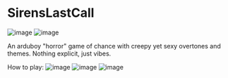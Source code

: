 # SirensLastCall

![image](https://github.com/user-attachments/assets/09c39b4f-ffca-4f7e-80ef-c729d80334a8)
![image](https://github.com/user-attachments/assets/44272f5a-f378-4b48-b855-5f2891c5c0c6)


An arduboy "horror" game of chance with creepy yet sexy overtones and themes. Nothing explicit, just vibes. 

How to play:
![image](https://github.com/user-attachments/assets/5b4b2d12-0a55-4df4-bf20-39641eb5f75c)
![image](https://github.com/user-attachments/assets/643dd77c-83ba-401e-9a09-653216b9d54a)
![image](https://github.com/user-attachments/assets/48516259-ecaa-40ad-933b-057f15b8f446)
